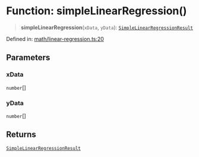 # Function: simpleLinearRegression()

> **simpleLinearRegression**(`xData`, `yData`): [`SimpleLinearRegressionResult`](../type-aliases/SimpleLinearRegressionResult.md)

Defined in: [math/linear-regression.ts:20](https://github.com/GeoDaCenter/openassistant/blob/2cb8f20a901f3385efeb40778248119c5e49db78/packages/echarts/src/math/linear-regression.ts#L20)

## Parameters

### xData

`number`[]

### yData

`number`[]

## Returns

[`SimpleLinearRegressionResult`](../type-aliases/SimpleLinearRegressionResult.md)
